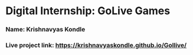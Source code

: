 # Digital Internship: GoLive Games

### Name: Krishnavyas Kondle

### Live project link: https://krishnavyaskondle.github.io/Gollive/
